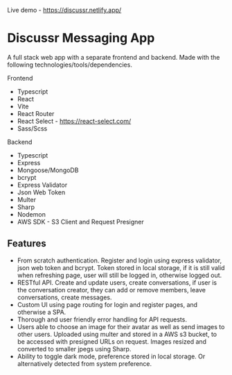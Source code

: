 Live demo - https://discussr.netlify.app/

# Discussr Messaging App

A full stack web app with a separate frontend and backend. Made with the following technologies/tools/dependencies.

Frontend
- Typescript
- React
- Vite
- React Router
- React Select - https://react-select.com/
- Sass/Scss

Backend
- Typescript
- Express
- Mongoose/MongoDB
- bcrypt
- Express Validator
- Json Web Token
- Multer
- Sharp
- Nodemon
- AWS SDK - S3 Client and Request Presigner

## Features

- From scratch authentication. Register and login using express validator, json web token and bcrypt. Token stored in local storage, if it is still valid when refreshing page, user will still be logged in, otherwise logged out.
- RESTful API. Create and update users, create conversations, if user is the conversation creator, they can add or remove members, leave conversations, create messages.
- Custom UI using page routing for login and register pages, and otherwise a SPA.
- Thorough and user friendly error handling for API requests.
- Users able to choose an image for their avatar as well as send images to other users. Uploaded using multer and stored in a AWS s3 bucket, to be accessed with presigned URLs on request. Images resized and converted to smaller jpegs using Sharp.
- Ability to toggle dark mode, preference stored in local storage. Or alternatively detected from system preference.



